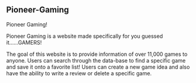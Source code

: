 ## Pioneer-Gaming

Pioneer Gaming!

Pioneer Gaming is a website made specifically for you guessed it......GAMERS!

The goal of this website is to provide information of over 11,000 games to anyone. Users can search through the data-base to find a specific game and save it onto a favorite list! Users can create a new game idea and also have the ability to write a review or delete a specific game.

